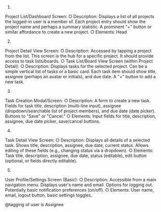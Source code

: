 1. 
Project List/Dashboard Screen: 
○ Description: Displays a list of all projects the logged-in user is a member of. 
Each project entry should show the project name and perhaps a summary 
statistic. A prominent "+" button or similar affordance to create a new project. 
○ Elements: Head

2.
Project Detail View Screen: 
○ Description: Accessed by tapping a project from the list. This screen is the hub 
for a specific project. It should provide access to task lists/boards. 
○ Task List/Board View Screen (within Project Detail): 
○ Description: Displays tasks for the selected project. Can be a simple vertical list 
of tasks or a basic card. Each task item should show title, assignee (perhaps an 
avatar or initials), and due date. A "+" button to add a new task.

3.
Task Creation Modal/Screen: 
○ Description: A form to create a new task. Fields for task title, description 
(multi-line input), assignee (dropdown/searchable list of project members), and 
due date (date picker). Buttons to "Save" or "Cancel." 
○ Elements: Input fields for title, description, assignee, due date picker, 
save/cancel buttons. 

4.
Task Detail View Screen: 
○ Description: Displays all details of a selected task. Shows title, description, 
assignee, due date, current status. Allows editing of these fields (e.g., changing 
status via a dropdown). 
○ Elements: Task title, description, assignee, due date, status (editable), edit 
button (optional, or fields directly editable).

5.
User Profile/Settings Screen (Basic): 
○ Description: Accessible from a main navigation menu. Displays user's name 
and email. Options for logging out. Potentially basic notification preferences 
(on/off). 
○ Elements: User name, email, logout button, basic settings toggles.


@tagging of user is Assignee
